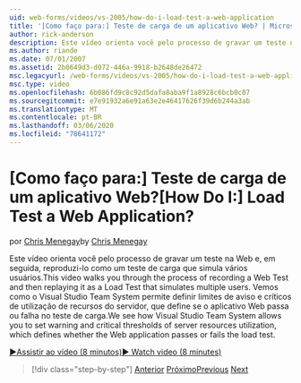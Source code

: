 ```yaml
---
uid: web-forms/videos/vs-2005/how-do-i-load-test-a-web-application
title: '[Como faço para:] Teste de carga de um aplicativo Web? | Microsoft Docs'
author: rick-anderson
description: Este vídeo orienta você pelo processo de gravar um teste na Web e, em seguida, reproduzi-lo como um teste de carga que simula vários usuários. Vemos como o Visual Studio...
ms.author: riande
ms.date: 07/01/2007
ms.assetid: 2b0649d3-d072-446a-9918-b2648de26472
msc.legacyurl: /web-forms/videos/vs-2005/how-do-i-load-test-a-web-application
msc.type: video
ms.openlocfilehash: 6b086fd9c8c92d5dafa8aba9f1a8928c6bcb0c07
ms.sourcegitcommit: e7e91932a6e91a63e2e46417626f39d6b244a3ab
ms.translationtype: MT
ms.contentlocale: pt-BR
ms.lasthandoff: 03/06/2020
ms.locfileid: "78641172"
---
```

# <a name="how-do-i-load-test-a-web-application"></a><span data-ttu-id="8fcc7-105">[Como faço para:] Teste de carga de um aplicativo Web?</span><span class="sxs-lookup"><span data-stu-id="8fcc7-105">[How Do I:] Load Test a Web Application?</span></span>

<span data-ttu-id="8fcc7-106">por [Chris Menegay](https://twitter.com/CMenegay)</span><span class="sxs-lookup"><span data-stu-id="8fcc7-106">by [Chris Menegay](https://twitter.com/CMenegay)</span></span>

<span data-ttu-id="8fcc7-107">Este vídeo orienta você pelo processo de gravar um teste na Web e, em seguida, reproduzi-lo como um teste de carga que simula vários usuários.</span><span class="sxs-lookup"><span data-stu-id="8fcc7-107">This video walks you through the process of recording a Web Test and then replaying it as a Load Test that simulates multiple users.</span></span> <span data-ttu-id="8fcc7-108">Vemos como o Visual Studio Team System permite definir limites de aviso e críticos de utilização de recursos do servidor, que define se o aplicativo Web passa ou falha no teste de carga.</span><span class="sxs-lookup"><span data-stu-id="8fcc7-108">We see how Visual Studio Team System allows you to set warning and critical thresholds of server resources utilization, which defines whether the Web application passes or fails the load test.</span></span>

[<span data-ttu-id="8fcc7-109">&#9654;Assistir ao vídeo (8 minutos)</span><span class="sxs-lookup"><span data-stu-id="8fcc7-109">&#9654; Watch video (8 minutes)</span></span>](https://channel9.msdn.com/Blogs/ASP-NET-Site-Videos/how-do-i-load-test-a-web-application)

> [!div class="step-by-step"]
> <span data-ttu-id="8fcc7-110">[Anterior](how-do-i-practice-test-driven-development.md)
> [Próximo](how-do-i-tune-web-application-performance-with-profiling.md)</span><span class="sxs-lookup"><span data-stu-id="8fcc7-110">[Previous](how-do-i-practice-test-driven-development.md)
[Next](how-do-i-tune-web-application-performance-with-profiling.md)</span></span>

